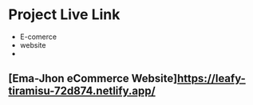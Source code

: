 # Project Live Link
* E-comerce 
* website
* 
## [Ema-Jhon eCommerce Website]https://leafy-tiramisu-72d874.netlify.app/

